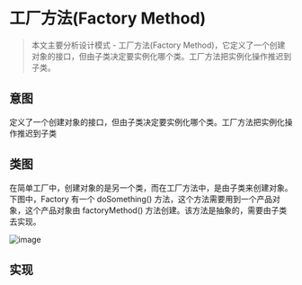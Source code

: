 # 工厂方法(Factory Method)

> 本文主要分析设计模式 - 工厂方法(Factory Method)，它定义了一个创建对象的接口，但由子类决定要实例化哪个类。工厂方法把实例化操作推迟到子类。

## 意图

定义了一个创建对象的接口，但由子类决定要实例化哪个类。工厂方法把实例化操作推迟到子类

## 类图

在简单工厂中，创建对象的是另一个类，而在工厂方法中，是由子类来创建对象。 下图中，Factory 有一个 doSomething()
方法，这个方法需要用到一个产品对象，这个产品对象由 factoryMethod() 方法创建。该方法是抽象的，需要由子类去实现。

![image](https://cdn.staticaly.com/gh/redyouzi/images-for-blog@main/img01/image.5naqwk7cpv40.png)

## 实现

